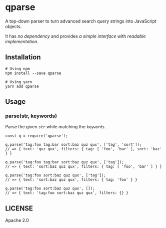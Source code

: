 # qparse

A top-down parser to turn advanced search query strings into JavaScript objects.

It has *no dependency* and provides *a simple interface* with *readable implementation*.

## Installation

```
# Using npm
npm install --save qparse

# Using yarn
yarn add qparse
```

## Usage

### parse(str, keywords)

Parse the given `str` while matching the `keywords`.

```javscript
const q = require('qparse');

q.parse('tag:foo tag:bar sort:baz quz qux', ['tag', 'sort']);
// => { text: 'quz qux', filters: { tag: [ 'foo', 'bar' ], sort: 'baz' } }

q.parse('tag:foo tag:bar sort:baz quz qux', ['tag']);
// => { text: 'sort:baz quz qux', filters: { tag: [ 'foo', 'bar' ] } }

q.parse('tag:foo sort:baz quz qux', ['tag']);
// => { text: 'sort:baz quz qux', filters: { tag: 'foo' } }

q.parse('tag:foo sort:baz quz qux', []);
// => { text: 'tag:foo sort:baz quz qux', filters: {} }
```

## LICENSE

Apache 2.0
